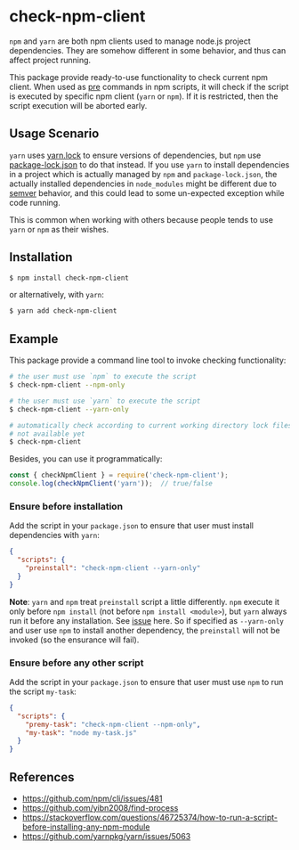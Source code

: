 # check-npm-client

`npm` and `yarn` are both npm clients used to manage node.js project dependencies. They are somehow different in some behavior, and thus can affect project running.

This package provide ready-to-use functionality to check current npm client. When used as [pre](https://docs.npmjs.com/misc/scripts#hook-scripts) commands in npm scripts, it will check if the script is executed by specific npm client (`yarn` or `npm`). If it is restricted, then the script execution will be aborted early.

## Usage Scenario

`yarn` uses [yarn.lock](https://yarnpkg.com/lang/en/docs/yarn-lock/) to ensure versions of dependencies, but `npm` use [package-lock.json](https://docs.npmjs.com/files/package-lock.json) to do that instead. If you use `yarn` to install dependencies in a project which is actually managed by `npm` and `package-lock.json`, the actually installed dependencies in `node_modules` might be different due to [semver](https://docs.npmjs.com/misc/semver) behavior, and this could lead to some un-expected exception while code running.

This is common when working with others because people tends to use `yarn` or `npm` as their wishes.

## Installation

```bash
$ npm install check-npm-client
```

or alternatively, with `yarn`:

```bash
$ yarn add check-npm-client
```

## Example

This package provide a command line tool to invoke checking functionality:

```bash
# the user must use `npm` to execute the script
$ check-npm-client --npm-only

# the user must use `yarn` to execute the script
$ check-npm-client --yarn-only

# automatically check according to current working directory lock files if exists
# not available yet
$ check-npm-client
```

Besides, you can use it programmatically:

```javascript
const { checkNpmClient } = require('check-npm-client');
console.log(checkNpmClient('yarn'));  // true/false
```

### Ensure before installation

Add the script in your `package.json` to ensure that user must install dependencies with `yarn`:

```json
{
  "scripts": {
    "preinstall": "check-npm-client --yarn-only"
  }
}
```

**Note**: `yarn` and `npm` treat `preinstall` script a little differently. `npm` execute it only before `npm install` (not before `npm install <module>`), but `yarn` always run it before any installation. See [issue](https://github.com/npm/cli/issues/481) here. So if specified as `--yarn-only` and user use `npm` to install another dependency, the `preinstall` will not be invoked (so the ensurance will fail).

### Ensure before any other script

Add the script in your `package.json` to ensure that user must use `npm` to run the script `my-task`:

```json
{
  "scripts": {
    "premy-task": "check-npm-client --npm-only",
    "my-task": "node my-task.js"
  }
}
```

## References

- <https://github.com/npm/cli/issues/481>
- <https://github.com/yibn2008/find-process>
- <https://stackoverflow.com/questions/46725374/how-to-run-a-script-before-installing-any-npm-module>
- <https://github.com/yarnpkg/yarn/issues/5063>